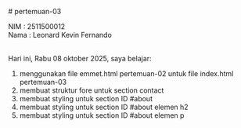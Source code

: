 # pertemuan-03

NIM : 2511500012<br>
Nama : Leonard Kevin Fernando<br><br>

Hari ini, Rabu 08 oktober 2025, saya belajar:
<ol>
<li>menggunakan file emmet.html pertemuan-02 untuk file index.html pertemuan-03</li>
<li>membuat struktur fore untuk section contact</li>
<li>membuat styling untuk section ID #about</li>
<li>membuat styling untuk section ID #about elemen h2</li>
<li>membuat styling untuk section ID #about elemen p</li>
</ol>
